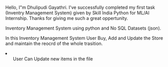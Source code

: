 <p>Hello, I"m Dhulipudi Gayathri. I've successfully completed my first task (Inventry Management System) given by Skill India Python for ML/AI Internship. Thanks for giving me such a great oppertunity.

Inventory Management System using python and No SQL Datasets (json).</p>
<p>In this Inventory Management System User Buy, Add and Update the Store and maintain the reocrd of the whole trasition.</p>

<li>
<ol>User Can Update new items in the file</ol>
<ol User Can sells something and maintain the record
</ol></li> 




